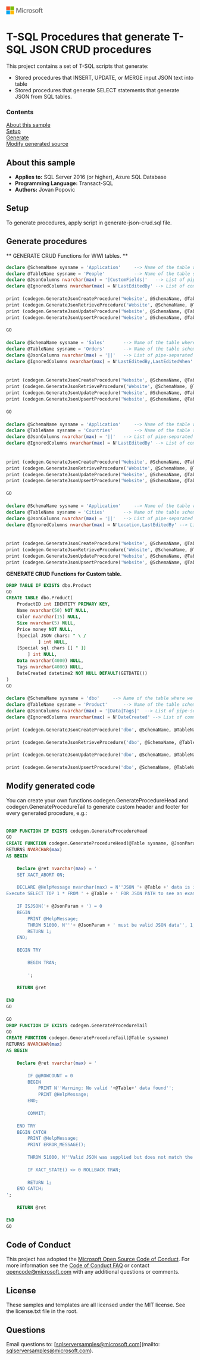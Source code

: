 ![](./media/solutions-microsoft-logo-small.png)
# T-SQL Procedures that generate T-SQL JSON CRUD procedures

This project contains a set of T-SQL scripts that generate:
- Stored procedures that INSERT, UPDATE, or MERGE input JSON text into table
- Stored procedures that generate SELECT statements that generate JSON from SQL tables.

### Contents

[About this sample](#about-this-sample)<br/>
[Setup](#setup)<br/>
[Generate](#generate)<br/>
[Modify generated source](#modify)<br/>

<a name=about-this-sample></a>

## About this sample

- **Applies to:** SQL Server 2016 (or higher), Azure SQL Database
- **Programming Language:** Transact-SQL
- **Authors:** Jovan Popovic

<a name="setup"></a>

## Setup

To generate procedures, apply script in generate-json-crud.sql file.

<a name="generate"></a>
## Generate procedures


** GENERATE CRUD Functions for WWI tables. **

```sql
declare @SchemaName sysname = 'Application'		--> Name of the table where we want to insert JSON
declare @TableName sysname = 'People'			--> Name of the table schema where we want to insert JSON
declare @JsonColumns nvarchar(max) = '|CustomFields|'	--> List of pipe-separated NVARCHAR(MAX) column names that contain JSON text
declare @IgnoredColumns nvarchar(max) = N'LastEditedBy' --> List of comma-separated columns that should not be imported

print (codegen.GenerateJsonCreateProcedure('Website', @SchemaName, @TableName, @JsonColumns, @IgnoredColumns))
print (codegen.GenerateJsonRetrieveProcedure('Website', @SchemaName, @TableName, @JsonColumns, @IgnoredColumns))
print (codegen.GenerateJsonUpdateProcedure('Website', @SchemaName, @TableName, @JsonColumns, @IgnoredColumns))
print (codegen.GenerateJsonUpsertProcedure('Website', @SchemaName, @TableName, @JsonColumns, @IgnoredColumns))

GO

declare @SchemaName sysname = 'Sales'		--> Name of the table where we want to insert JSON
declare @TableName sysname = 'Orders'		--> Name of the table schema where we want to insert JSON
declare @JsonColumns nvarchar(max) = '||'	--> List of pipe-separated NVARCHAR(MAX) column names that contain JSON text
declare @IgnoredColumns nvarchar(max) = N'LastEditedBy,LastEditedWhen' --> List of comma-separated columns that should not be imported


print (codegen.GenerateJsonCreateProcedure('Website', @SchemaName, @TableName, @JsonColumns, @IgnoredColumns))
print (codegen.GenerateJsonRetrieveProcedure('Website', @SchemaName, @TableName, @JsonColumns, @IgnoredColumns))
print (codegen.GenerateJsonUpdateProcedure('Website', @SchemaName, @TableName, @JsonColumns, @IgnoredColumns))
print (codegen.GenerateJsonUpsertProcedure('Website', @SchemaName, @TableName, @JsonColumns, @IgnoredColumns))

GO

declare @SchemaName sysname = 'Application'		--> Name of the table where we want to insert JSON
declare @TableName sysname = 'Countries'		--> Name of the table schema where we want to insert JSON
declare @JsonColumns nvarchar(max) = '||'	--> List of pipe-separated NVARCHAR(MAX) column names that contain JSON text, e.g. '|AdditionalContactInfo|Demographics|' 
declare @IgnoredColumns nvarchar(max) = N'LastEditedBy' --> List of comma-separated columns that should not be imported


print (codegen.GenerateJsonCreateProcedure('Website', @SchemaName, @TableName, @JsonColumns, @IgnoredColumns))
print (codegen.GenerateJsonRetrieveProcedure('Website', @SchemaName, @TableName, @JsonColumns, @IgnoredColumns))
print (codegen.GenerateJsonUpdateProcedure('Website', @SchemaName, @TableName, @JsonColumns, @IgnoredColumns))
print (codegen.GenerateJsonUpsertProcedure('Website', @SchemaName, @TableName, @JsonColumns, @IgnoredColumns))

GO

declare @SchemaName sysname = 'Application'		--> Name of the table where we want to insert JSON
declare @TableName sysname = 'Cities'		--> Name of the table schema where we want to insert JSON
declare @JsonColumns nvarchar(max) = '||'	--> List of pipe-separated NVARCHAR(MAX) column names that contain JSON text, e.g. '|AdditionalContactInfo|Demographics|' 
declare @IgnoredColumns nvarchar(max) = N'Location,LastEditedBy' --> List of comma-separated columns that should not be imported


print (codegen.GenerateJsonCreateProcedure('Website', @SchemaName, @TableName, @JsonColumns, @IgnoredColumns))
print (codegen.GenerateJsonRetrieveProcedure('Website', @SchemaName, @TableName, @JsonColumns, @IgnoredColumns))
print (codegen.GenerateJsonUpdateProcedure('Website', @SchemaName, @TableName, @JsonColumns, @IgnoredColumns))
print (codegen.GenerateJsonUpsertProcedure('Website', @SchemaName, @TableName, @JsonColumns, @IgnoredColumns))


```


**GENERATE CRUD Functions for Custom table.**

```sql
DROP TABLE IF EXISTS dbo.Product
GO
CREATE TABLE dbo.Product(
	ProductID int IDENTITY PRIMARY KEY,
	Name nvarchar(50) NOT NULL,
	Color nvarchar(15) NULL,
	Size nvarchar(5) NULL,
	Price money NOT NULL,
	[Special JSON chars: " \ / 
			] int NULL,
	[Special sql chars [[ " ]]
		] int NULL,
	Data nvarchar(4000) NULL,
	Tags nvarchar(4000) NULL,
	DateCreated datetime2 NOT NULL DEFAULT(GETDATE())
)
GO

declare @SchemaName sysname = 'dbo'		--> Name of the table where we want to insert JSON
declare @TableName sysname = 'Product'		--> Name of the table schema where we want to insert JSON
declare @JsonColumns nvarchar(max) = '|Data|Tags|'	--> List of pipe-separated NVARCHAR(MAX) column names that contain JSON text, e.g. '|AdditionalContactInfo|Demographics|' 
declare @IgnoredColumns nvarchar(max) = N'DateCreated' --> List of comma-separated columns that should not be imported

print (codegen.GenerateJsonCreateProcedure('dbo', @SchemaName, @TableName, @JsonColumns, @IgnoredColumns))

print (codegen.GenerateJsonRetrieveProcedure('dbo', @SchemaName, @TableName, @JsonColumns, @IgnoredColumns))

print (codegen.GenerateJsonUpdateProcedure('dbo', @SchemaName, @TableName, @JsonColumns, @IgnoredColumns))

print (codegen.GenerateJsonUpsertProcedure('dbo', @SchemaName, @TableName, @JsonColumns, @IgnoredColumns))

```

## Modify generated code

You can create your own functions codegen.GenerateProcedureHead and codegen.GenerateProcedureTail to generate custom header and footer for every generated procedure, e.g.:

```sql

DROP FUNCTION IF EXISTS codegen.GenerateProcedureHead
GO
CREATE FUNCTION codegen.GenerateProcedureHead(@Table sysname, @JsonParam sysname)
RETURNS NVARCHAR(max)
AS BEGIN

	Declare @ret nvarchar(max) = '
    SET XACT_ABORT ON;
 
    DECLARE @HelpMessage nvarchar(max) = N''JSON '+ @Table +' data is invalid. 
Execute SELECT TOP 1 * FROM ' + @Table + ' FOR JSON PATH to see an example of required JSON structure.'';
              
    IF ISJSON('+ @JsonParam + ') = 0
    BEGIN
        PRINT @HelpMessage;
        THROW 51000, N'''+ @JsonParam + ' must be valid JSON data'', 1;
        RETURN 1;
    END;
 
    BEGIN TRY
        
        BEGIN TRAN;
		
		';

	RETURN @ret

END
GO

GO
DROP FUNCTION IF EXISTS codegen.GenerateProcedureTail
GO
CREATE FUNCTION codegen.GenerateProcedureTail(@Table sysname)
RETURNS NVARCHAR(max)
AS BEGIN

	Declare @ret nvarchar(max) = '

        IF @@ROWCOUNT = 0
        BEGIN
            PRINT N''Warning: No valid '+@Table+' data found'';
            PRINT @HelpMessage;
        END;
 
        COMMIT;
 
    END TRY
    BEGIN CATCH
        PRINT @HelpMessage;
		PRINT ERROR_MESSAGE();
        
        THROW 51000, N''Valid JSON was supplied but does not match the '+@Table+' array structure'', 2;
        
        IF XACT_STATE() <> 0 ROLLBACK TRAN;
 
        RETURN 1;
    END CATCH;
';

	RETURN @ret

END
GO
```
## Code of Conduct
This project has adopted the [Microsoft Open Source Code of Conduct](https://opensource.microsoft.com/codeofconduct/). For more information see the [Code of Conduct FAQ](https://opensource.microsoft.com/codeofconduct/faq/) or contact [opencode@microsoft.com](mailto:opencode@microsoft.com) with any additional questions or comments.

## License
These samples and templates are all licensed under the MIT license. See the license.txt file in the root.

## Questions
Email questions to: [sqlserversamples@microsoft.com](mailto: sqlserversamples@microsoft.com).
